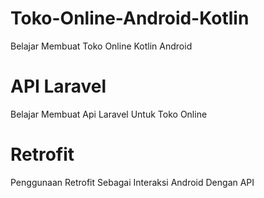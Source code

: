 # Toko-Online-Android-Kotlin
Belajar Membuat Toko Online Kotlin Android

# API Laravel
Belajar Membuat Api Laravel Untuk Toko Online

# Retrofit
Penggunaan Retrofit Sebagai Interaksi Android Dengan API
